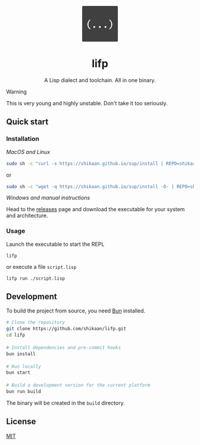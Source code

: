 <p align="center">
  <img width="96" height="96" src="./docs/logo.png" alt="logo">
</p>

<h1 align="center">lifp</h1>

<p align="center">
A Lisp dialect and toolchain. All in one binary.
</p>

> [!WARNING]  
> This is very young and highly unstable. Don't take it too seriously.

## Quick start

### Installation

_MacOS and Linux_
```sh
sudo sh -c "curl -s https://shikaan.github.io/sup/install | REPO=shikaan/lifp sh -"
```

or

```sh
sudo sh -c "wget -q https://shikaan.github.io/sup/install -O- | REPO=shikaan/lifp sh -"
```

_Windows and manual instructions_

Head to the [releases](https://github.com/shikaan/lifp/releases) page and download the executable for your system and architecture.

### Usage

Launch the executable to start the REPL 
```shell
lifp
```

or execute a file `script.lisp`

```shell
lifp run ./script.lisp
```

## Development

To build the project from source, you need [Bun](https://bun.sh/) installed.

```bash
# Clone the repository
git clone https://github.com/shikaan/lifp.git
cd lifp

# Install dependencies and pre-commit hooks
bun install

# Run locally
bun start

# Build a development version for the current platform
bun run build
```

The binary will be created in the `build` directory.

## License

[MIT](./LICENSE)
